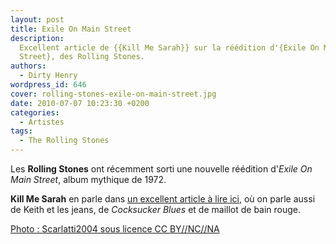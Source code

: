 ```yaml
---
layout: post
title: Exile On Main Street
description:
  Excellent article de {{Kill Me Sarah}} sur la réédition d'{Exile On Main
  Street}, des Rolling Stones.
authors:
  - Dirty Henry
wordpress_id: 646
cover: rolling-stones-exile-on-main-street.jpg
date: 2010-07-07 10:23:30 +0200
categories:
  - Artistes
tags:
  - The Rolling Stones
---
```


Les **Rolling Stones** ont récemment sorti une nouvelle réédition d'_Exile On
Main Street_, album mythique de 1972.

**Kill Me Sarah** en parle dans
[un excellent article à lire ici](http://kmskma.free.fr/?p=2988), où on parle
aussi de Keith et les jeans, de _Cocksucker Blues_ et de maillot de bain rouge.

[Photo : Scarlatti2004 sous licence CC BY//NC//NA](http://www.flickr.com/photos/scarlatti2004_images/1453308181/)
